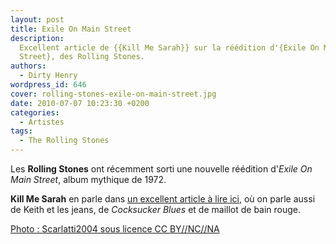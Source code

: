 ```yaml
---
layout: post
title: Exile On Main Street
description:
  Excellent article de {{Kill Me Sarah}} sur la réédition d'{Exile On Main
  Street}, des Rolling Stones.
authors:
  - Dirty Henry
wordpress_id: 646
cover: rolling-stones-exile-on-main-street.jpg
date: 2010-07-07 10:23:30 +0200
categories:
  - Artistes
tags:
  - The Rolling Stones
---
```


Les **Rolling Stones** ont récemment sorti une nouvelle réédition d'_Exile On
Main Street_, album mythique de 1972.

**Kill Me Sarah** en parle dans
[un excellent article à lire ici](http://kmskma.free.fr/?p=2988), où on parle
aussi de Keith et les jeans, de _Cocksucker Blues_ et de maillot de bain rouge.

[Photo : Scarlatti2004 sous licence CC BY//NC//NA](http://www.flickr.com/photos/scarlatti2004_images/1453308181/)
